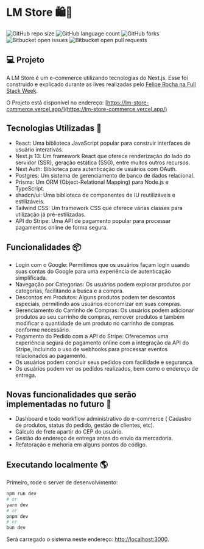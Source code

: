 # LM Store 🛍️🛒

![GitHub repo size](https://img.shields.io/github/repo-size/LeonardoMarconi/lm-store?style=for-the-badge)
![GitHub language count](https://img.shields.io/github/languages/count/LeonardoMarconi/lm-store?style=for-the-badge)
![GitHub forks](https://img.shields.io/github/forks/LeonardoMarconi/lm-store?style=for-the-badge)
![Bitbucket open issues](https://img.shields.io/bitbucket/issues/LeonardoMarconi/lm-store?style=for-the-badge)
![Bitbucket open pull requests](https://img.shields.io/bitbucket/pr-raw/LeonardoMarconi/lm-store?style=for-the-badge)

## 💻 Projeto

A LM Store é um e-commerce utilizando tecnologias do Next.js.
Esse foi construido e explicado durante as lives realizadas pelo [Felipe Rocha na Full Stack Week](https://github.com/felipemotarocha/fullstackweek-store). 

O Projeto está disponível no endereço: [https://lm-store-commerce.vercel.app/](https://lm-store-commerce.vercel.app/)

## Tecnologias Utilizadas 🚀

 - React: Uma biblioteca JavaScript popular para construir interfaces de usuário interativas.
 - Next.js 13: Um framework React que oferece renderização do lado do servidor (SSR), geração estática (SSG), entre muitos outros recursos.
 - Next Auth: Biblioteca para autenticação de usuários com OAuth.
 - Postgres: Um sistema de gerenciamento de banco de dados relacional.
 - Prisma: Um ORM (Object-Relational Mapping) para Node.js e TypeScript.
 - shadcn/ui: Uma biblioteca de componentes de IU reutilizáveis e estilizáveis.
 - Tailwind CSS: Um framework CSS que oferece várias classes para utilização já pré-estilizadas.
 - API do Stripe: Uma API de pagamento popular para processar pagamentos online de forma segura.

## Funcionalidades 📦

 - Login com o Google: Permitimos que os usuários façam login usando suas contas do Google para uma experiência de autenticação simplificada.
 - Navegação por Categorias: Os usuários podem explorar produtos por categorias, facilitando a busca e a compra.
 - Descontos em Produtos: Alguns produtos podem ter descontos especiais, permitindo aos usuários economizar em suas compras.
 - Gerenciamento do Carrinho de Compras: Os usuários podem adicionar produtos ao seu carrinho de compras, remover produtos e também modificar a quantidade de um produto no carrinho de compras conforme necessário.
 - Pagamento do Pedido com a API do Stripe: Oferecemos uma experiência segura de pagamento online com a integração da API do Stripe, incluindo o uso de webhooks para processar eventos relacionados ao pagamento. 
 - Os usuários podem concluir seus pedidos com facilidade e segurança.
 - Os usuários podem ver os pedidos realizados, bem como o endereço de entrega.

## Novas funcionalidades que serão implementadas no futuro 🧭

 - Dashboard e todo workflow administrativo do e-commerce ( Cadastro de produtos, status do pedido, gestão de clientes, etc).
 - Cálculo de frete apartir do CEP do usuário.
 - Gestão do endereço de entrega antes do envio da mercadoria.
 - Refatoração e mehoria em alguns pontos do código.

## Executando localmente 🌎

Primeiro, rode o server de desenvolvimento:

```bash
npm run dev
# or
yarn dev
# or
pnpm dev
# or
bun dev
```

Será carregado o sistema neste endereço: [http://localhost:3000](http://localhost:3000).



